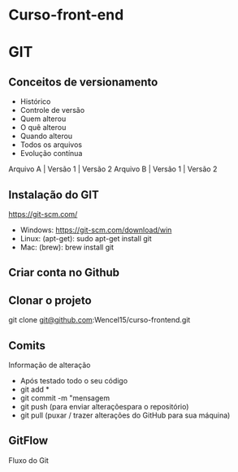 # Curso-front-end

# GIT
## Conceitos de versionamento
 - Histórico
 - Controle de versão
 - Quem alterou
 - O quê alterou
 - Quando alterou
 - Todos os arquivos
 - Evolução contínua
 
 Arquivo A  |  Versão 1  |  Versão 2
 Arquivo B  |  Versão 1  |  Versão 2
 
 ## Instalação do GIT
 https://git-scm.com/
 
 - Windows: https://git-scm.com/download/win
 - Linux: (apt-get): sudo apt-get install git
 - Mac: (brew): brew install git

## Criar conta no Github

## Clonar o projeto
git clone git@github.com:Wencel15/curso-frontend.git

## Comits
Informação de alteração
- Após testado todo o seu código
- git add *
- git commit -m "mensagem
- git push (para enviar alteraçõespara o repositório)
- git pull (puxar / trazer alterações do GitHub para sua máquina)


## GitFlow
Fluxo do Git
